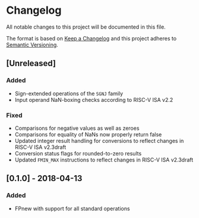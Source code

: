 # Changelog

All notable changes to this project will be documented in this file.

The format is based on [Keep a Changelog](http://keepachangelog.com/en/1.0.0/) and this project adheres to [Semantic Versioning](http://semver.org/spec/v2.0.0.html).

## [Unreleased]

### Added

- Sign-extended operations of the `SGNJ` family
- Input operand NaN-boxing checks according to RISC-V ISA v2.2

### Fixed

- Comparisons for negative values as well as zeroes
- Comparisons for equality of NaNs now properly return false
- Updated integer result handling for conversions to reflect changes in RISC-V ISA v2.3draft
- Conversion status flags for rounded-to-zero results
- Updated `FMIN_MAX` instructions to reflect changes in RISC-V ISA v2.3draft

## [0.1.0] - 2018-04-13

### Added

- FPnew with support for all standard operations
